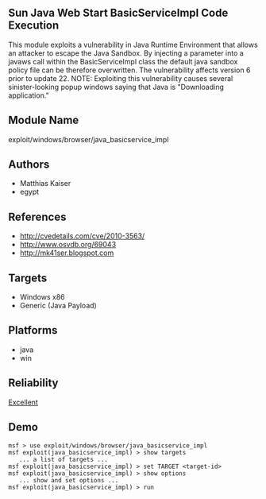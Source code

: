 ## Sun Java Web Start BasicServiceImpl Code Execution

This module exploits a vulnerability in Java Runtime 
Environment that allows an attacker to escape the Java 
Sandbox. By injecting a parameter into a javaws call within 
the BasicServiceImpl class the default java sandbox policy 
file can be therefore overwritten. The vulnerability affects 
version 6 prior to update 22. NOTE: Exploiting this 
vulnerability causes several sinister-looking popup windows 
saying that Java is "Downloading application."


## Module Name
exploit/windows/browser/java_basicservice_impl

## Authors
* Matthias Kaiser
* egypt


## References
* http://cvedetails.com/cve/2010-3563/
* http://www.osvdb.org/69043
* http://mk41ser.blogspot.com



## Targets
* Windows x86
* Generic (Java Payload)


## Platforms
* java
* win

## Reliability
[Excellent](https://github.com/rapid7/metasploit-framework/wiki/Exploit-Ranking)

## Demo

```
msf > use exploit/windows/browser/java_basicservice_impl
msf exploit(java_basicservice_impl) > show targets
   ... a list of targets ...
msf exploit(java_basicservice_impl) > set TARGET <target-id>
msf exploit(java_basicservice_impl) > show options
   ... show and set options ...
msf exploit(java_basicservice_impl) > run
```
    
    